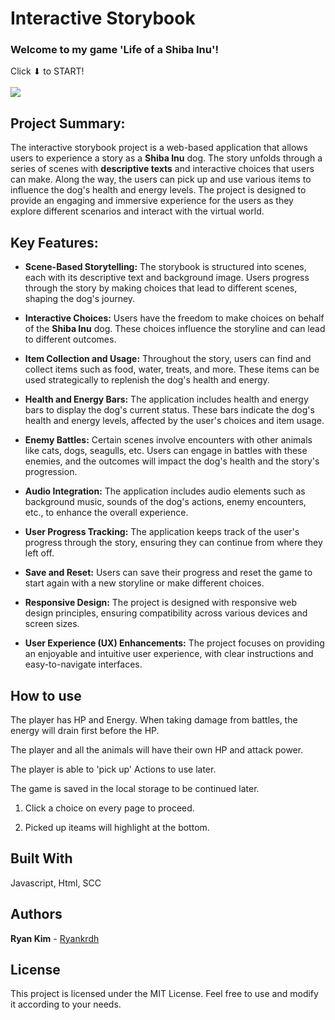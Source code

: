 # Interactive Storybook

### Welcome to my game 'Life of a Shiba Inu'!

Click ⬇ to START!<br><br>
<a href="https://ryankrdh.github.io/Choice-Driven-Game/"><img src="img/startIcon.png"></a>


## Project Summary:
The interactive storybook project is a web-based application that allows users to experience a story as a **Shiba Inu** dog. The story unfolds through a series of scenes with **descriptive texts** and interactive choices that users can make. Along the way, the users can pick up and use various items to influence the dog's health and energy levels. The project is designed to provide an engaging and immersive experience for the users as they explore different scenarios and interact with the virtual world.

## Key Features:
* **Scene-Based Storytelling:** The storybook is structured into scenes, each with its descriptive text and background image. Users progress through the story by making choices that lead to different scenes, shaping the dog's journey.
  
* **Interactive Choices:** Users have the freedom to make choices on behalf of the **Shiba Inu** dog. These choices influence the storyline and can lead to different outcomes.

* **Item Collection and Usage:** Throughout the story, users can find and collect items such as food, water, treats, and more. These items can be used strategically to replenish the dog's health and energy.

* **Health and Energy Bars:** The application includes health and energy bars to display the dog's current status. These bars indicate the dog's health and energy levels, affected by the user's choices and item usage.

* **Enemy Battles:** Certain scenes involve encounters with other animals like cats, dogs, seagulls, etc. Users can engage in battles with these enemies, and the outcomes will impact the dog's health and the story's progression.

* **Audio Integration:** The application includes audio elements such as background music, sounds of the dog's actions, enemy encounters, etc., to enhance the overall experience.

* **User Progress Tracking:** The application keeps track of the user's progress through the story, ensuring they can continue from where they left off.

* **Save and Reset:** Users can save their progress and reset the game to start again with a new storyline or make different choices.

* **Responsive Design:** The project is designed with responsive web design principles, ensuring compatibility across various devices and screen sizes.

* **User Experience (UX) Enhancements:** The project focuses on providing an enjoyable and intuitive user experience, with clear instructions and easy-to-navigate interfaces.


## How to use

The player has HP and Energy. When taking damage from battles, the energy will drain first before the HP.

The player and all the animals will have their own HP and attack power.

The player is able to 'pick up' Actions to use later.

The game is saved in the local storage to be continued later.

1. Click a choice on every page to proceed.

2. Picked up iteams will highlight at the bottom.

## Built With

Javascript, Html, SCC

## Authors

**Ryan Kim** - [Ryankrdh](https://github.com/ryankrdh)

## License

This project is licensed under the MIT License. Feel free to use and modify it according to your needs.



